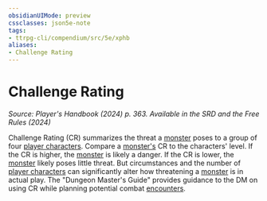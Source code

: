 ```yaml
---
obsidianUIMode: preview
cssclasses: json5e-note
tags:
- ttrpg-cli/compendium/src/5e/xphb
aliases:
- Challenge Rating
---
```

# Challenge Rating
*Source: Player's Handbook (2024) p. 363. Available in the <span title='Systems Reference Document (5.2)'>SRD</span> and the Free Rules (2024)* 

Challenge Rating (CR) summarizes the threat a [monster](/3-Mechanics/CLI/variant-rules/monster-xphb.md) poses to a group of four [player characters](/3-Mechanics/CLI/variant-rules/player-character-xphb.md). Compare a [monster's](/3-Mechanics/CLI/variant-rules/monster-xphb.md) CR to the characters' level. If the CR is higher, the [monster](/3-Mechanics/CLI/variant-rules/monster-xphb.md) is likely a danger. If the CR is lower, the [monster](/3-Mechanics/CLI/variant-rules/monster-xphb.md) likely poses little threat. But circumstances and the number of [player characters](/3-Mechanics/CLI/variant-rules/player-character-xphb.md) can significantly alter how threatening a [monster](/3-Mechanics/CLI/variant-rules/monster-xphb.md) is in actual play. The "Dungeon Master's Guide" provides guidance to the DM on using CR while planning potential combat [encounters](/3-Mechanics/CLI/variant-rules/encounter-xphb.md).